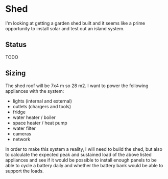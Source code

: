 # Shed

I'm looking at getting a garden shed built and it seems like a prime opportunity
to install solar and test out an island system.

## Status

TODO

## Sizing

The shed roof will be 7x4 m so 28 m2.
I want to power the following appliances with the system:

- lights (internal and external)
- outlets (chargers and tools)
- fridge
- water heater / boiler
- space heater / heat pump
- water filter
- cameras
- network

In order to make this system a reality, I will need to build the shed, but also
to calculate the expected peak and sustained load of the above listed appliances
and see if it would be possible to install enough panels to be able to cycle a
battery daily and whether the battery bank would be able to support the loads.
